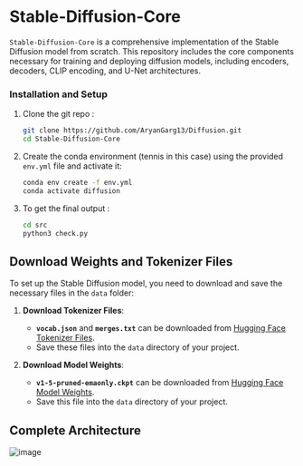 # Stable-Diffusion-Core

`Stable-Diffusion-Core` is a comprehensive implementation of the Stable Diffusion model from scratch. This repository includes the core components necessary for training and deploying diffusion models, including encoders, decoders, CLIP encoding, and U-Net architectures.


### Installation and Setup

1. Clone the git repo :
   ```bash
   git clone https://github.com/AryanGarg13/Diffusion.git
   cd Stable-Diffusion-Core

2. Create the conda environment (tennis in this case) using the provided `env.yml` file and activate it:
   
   ```bash
   conda env create -f env.yml
   conda activate diffusion

3. To get the final output :
   ```bash
   cd src
   python3 check.py

## Download Weights and Tokenizer Files

To set up the Stable Diffusion model, you need to download and save the necessary files in the `data` folder:

1. **Download Tokenizer Files**:
    - **`vocab.json`** and **`merges.txt`** can be downloaded from [Hugging Face Tokenizer Files](https://huggingface.co/runwayml/stable-diffusion-v1-5/tree/main/tokenizer).
    - Save these files into the `data` directory of your project.

2. **Download Model Weights**:
    - **`v1-5-pruned-emaonly.ckpt`** can be downloaded from [Hugging Face Model Weights](https://huggingface.co/runwayml/stable-diffusion-v1-5/tree/main).
    - Save this file into the `data` directory of your project.
  
## Complete Architecture
![image](https://github.com/AniruthSuresh/Stable-Diffusion-Core/blob/main/data/architecture.png)
